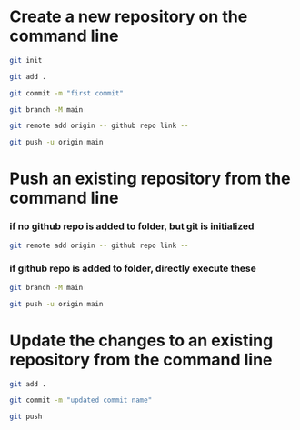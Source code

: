 # Create a new repository on the command line

```bash
git init
```

```bash
git add .
```

```bash
git commit -m "first commit"
```

```bash
git branch -M main
```

```bash
git remote add origin -- github repo link --
```

```bash
git push -u origin main
```

# Push an existing repository from the command line

### if no github repo is added to folder, but git is initialized

```bash
git remote add origin -- github repo link --
```

### if github repo is added to folder, directly execute these

```bash
git branch -M main
```

```bash
git push -u origin main
```

# Update the changes to an existing repository from the command line

```bash
git add .
```

```bash
git commit -m "updated commit name"
```

```bash
git push
```
